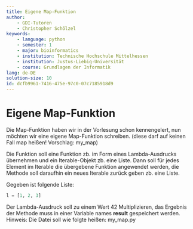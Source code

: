 ```yaml
---
title: Eigene Map-Funktion
author:
    - GDI-Tutoren
    - Christopher Schölzel
keywords:
    - language: python
    - semester: 1
    - major: bioinformatics
    - institution: Technische Hochschule Mittelhessen
    - institution: Justus-Liebig-Universität
    - course: Grundlagen der Informatik
lang: de-DE
solution-size: 10
id: dcfb9961-7416-475e-97c0-07c7185918d9
---
```


# Eigene Map-Funktion

Die Map-Funktion haben wir in der Vorlesung schon kennengelert, nun möchten wir eine eigene Map-Funktion schreiben.
(diese darf auf keinen Fall map heißen! Vorschlag: my_map)


Die Funktion soll eine Funktion zb. im Form eines Lambda-Ausdrucks übernehmen und ein Iterable-Objekt zb. eine Liste.
Dann soll für jedes Element im Iterable die übergebene Funktion angewendet werden, die Methode soll daraufhin ein neues Iterable zurück geben zb. eine Liste.

Gegeben ist folgende Liste: 
```Python 
l = [1, 2, 3]
```
Der Lambda-Ausdruck soll zu einem Wert 42 Multiplizieren, das Ergebnis der Methode muss in einer Variable names **result** gespeichert werden.
Hinweis: Die Datei soll wie folgte heißen: my_map.py